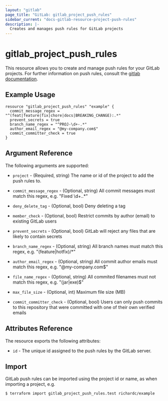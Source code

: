 ```yaml
---
layout: "gitlab"
page_title: "GitLab: gitlab_project_push_rules"
sidebar_current: "docs-gitlab-resource-project-push-rules"
description: |-
  Creates and manages push rules for GitLab projects
---
```


# gitlab\_project\_push\_rules

This resource allows you to create and manage push rules for your GitLab projects.
For further information on push rules, consult the [gitlab
documentation](https://docs.gitlab.com/ce/push_rules/push_rules.html#push-rules).

## Example Usage

```hcl
resource "gitlab_project_push_rules" "example" {
  commit_message_regex = "^(feat|feature|fix|chore|docs|BREAKING_CHANGE):.*"
  prevent_secrets = true
  branch_name_regex = "^PROJ-\d+-.*"
  author_email_regex = "@my-company.com$"
  commit_committer_check = true
}
```

## Argument Reference

The following arguments are supported:

* `project` - (Required, string) The name or id of the project to add the push rules to.

* `commit_message_regex` - (Optional, string) All commit messages must match this regex, e.g. "Fixed \d+\..*"

* `deny_delete_tag` - (Optional, bool) Deny deleting a tag

* `member_check` - (Optional, bool) Restrict commits by author (email) to existing GitLab users

* `prevent_secrets` - (Optional, bool) GitLab will reject any files that are likely to contain secrets

* `branch_name_regex` - (Optional, string) All branch names must match this regex, e.g. "(feature|hotfix)\/*"

* `author_email_regex` - (Optional, string) All commit author emails must match this regex, e.g. "@my-company.com$"

* `file_name_regex` - (Optional, string) All commited filenames must not match this regex, e.g. "(jar|exe)$"

* `max_file_size` - (Optional, int) Maximum file size (MB)

* `commit_committer_check` - (Optional, bool) Users can only push commits to this repository that were committed with one of their own verified emails

## Attributes Reference

The resource exports the following attributes:

* `id` - The unique id assigned to the push rules by the GitLab server.

## Import

GitLab push rules can be imported using the project id or name, as when importing a project, e.g.

```
$ terraform import gitlab_project_push_rules.test richardc/example
```

